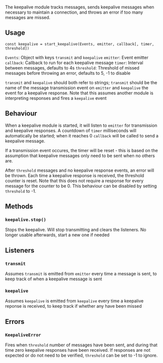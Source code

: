 The keepalive module tracks messages, sends keepalive messages when necessary
to maintain a connection, and throws an error if too many messages are missed.

## Usage

`const keepalive = start_keepalive(Events, emitter, callback[, timer, threshold])`

`Events`: Object with keys `transmit` and `keepalive`
`emitter`: Event emitter
`callback`: Callback to run for each keepalive message
`timer`: Interval between messages, defaults to 4s
`threshold`: Threshold of missed messages before throwing an error, defaults to 5, -1 to disable

`transmit` and `keepalive` should both refer to strings; `transmit` should be
the name of the message transmission event on `emitter` and `keepalive` the
event for a keepalive response. Note that this assumes another module is
interpreting responses and fires a `keepalive` event

## Behaviour

When a keepalive module is started, it will listen to `emitter` for transmission
and keepalive responses. A countdown of `timer` milliseconds will automatically
be started; when it reaches 0 `callback` will be called to send a keepalive
message.

If a transmission event occures, the timer will be reset - this is based on the
assumption that keepalive messages only need to be sent when no others are.

After `threshold` messages and no keepalive response events, an error will be
thrown. Each time a keepalive response is received, the threshold counter is
reset. Note that this does not require a response for every message for the
counter to be 0.
This behaviour can be disabled by setting `threshold` to -1.

## Methods

### `keepalive.stop()`

Stops the keepalive. Will stop transmitting and clears the
listeners. No longer usable afterwards, start a new one if needed

## Listeners

### `transmit`

Assumes `transmit` is emitted from `emitter` every time a message is sent, to
keep track of when a keepalive message is sent

### `keepalive`

Assumes `keepalive` is emitted from `keepalive` every time a keepalive reponse
is received, to keep track if whether any have been missed

## Errors

### `KeepaliveError`

Fires when `threshold` number of messages have been sent, and during that time
zero keepalive responses have been received. If responses are not expected or
do not need to be verified, `threshold` can be set to -1 to ignore.

